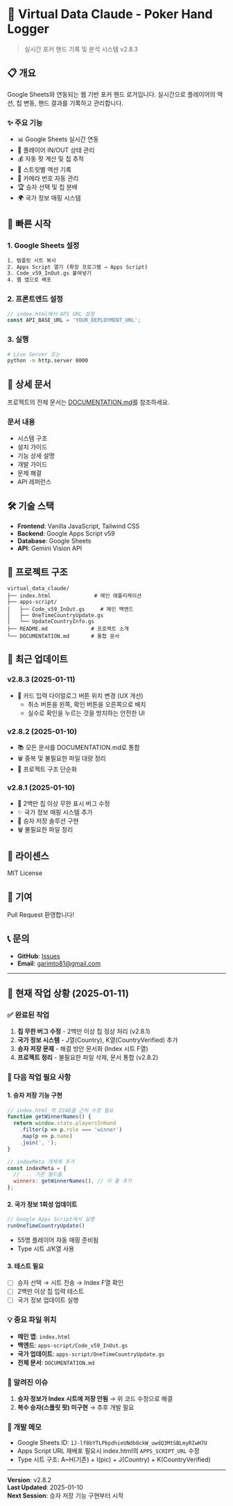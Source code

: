 # 🎰 Virtual Data Claude - Poker Hand Logger

> 실시간 포커 핸드 기록 및 분석 시스템 v2.8.3

## 📋 개요

Google Sheets와 연동되는 웹 기반 포커 핸드 로거입니다. 실시간으로 플레이어의 액션, 칩 변동, 핸드 결과를 기록하고 관리합니다.

### ✨ 주요 기능
- 📊 Google Sheets 실시간 연동
- 👥 플레이어 IN/OUT 상태 관리
- 💰 자동 팟 계산 및 칩 추적
- 🎯 스트릿별 액션 기록
- 📸 카메라 번호 자동 관리
- 🏆 승자 선택 및 칩 분배
- 🌍 국가 정보 매핑 시스템

## 🚀 빠른 시작

### 1. Google Sheets 설정
```bash
1. 템플릿 시트 복사
2. Apps Script 열기 (확장 프로그램 → Apps Script)
3. Code_v59_InOut.gs 붙여넣기
4. 웹 앱으로 배포
```

### 2. 프론트엔드 설정
```javascript
// index.html에서 API URL 설정
const API_BASE_URL = 'YOUR_DEPLOYMENT_URL';
```

### 3. 실행
```bash
# Live Server 또는
python -m http.server 8000
```

## 📖 상세 문서

프로젝트의 전체 문서는 [DOCUMENTATION.md](./DOCUMENTATION.md)를 참조하세요.

### 문서 내용
- 시스템 구조
- 설치 가이드
- 기능 상세 설명
- 개발 가이드
- 문제 해결
- API 레퍼런스

## 🛠 기술 스택

- **Frontend**: Vanilla JavaScript, Tailwind CSS
- **Backend**: Google Apps Script v59
- **Database**: Google Sheets
- **API**: Gemini Vision API

## 📁 프로젝트 구조

```
virtual_data_claude/
├── index.html              # 메인 애플리케이션
├── apps-script/
│   ├── Code_v59_InOut.gs     # 메인 백엔드
│   ├── OneTimeCountryUpdate.gs
│   └── UpdateCountryInfo.gs
├── README.md              # 프로젝트 소개
└── DOCUMENTATION.md       # 통합 문서
```

## 🔄 최근 업데이트

### v2.8.3 (2025-01-11)
- 🔄 카드 입력 다이얼로그 버튼 위치 변경 (UX 개선)
  - 취소 버튼을 왼쪽, 확인 버튼을 오른쪽으로 배치
  - 실수로 확인을 누르는 것을 방지하는 안전한 UI

### v2.8.2 (2025-01-10)
- 📚 모든 문서를 DOCUMENTATION.md로 통합
- 🗑️ 중복 및 불필요한 파일 대량 정리
- 📁 프로젝트 구조 단순화

### v2.8.1 (2025-01-10)
- 🐛 2백만 칩 이상 무한 표시 버그 수정
- ✨ 국가 정보 매핑 시스템 추가
- 📝 승자 저장 솔루션 구현
- 🗑️ 불필요한 파일 정리

## 📄 라이센스

MIT License

## 🤝 기여

Pull Request 환영합니다!

## 📞 문의

- **GitHub**: [Issues](https://github.com/garimto81/virtual_data_claude/issues)
- **Email**: garimto81@gmail.com

---

## 📌 현재 작업 상황 (2025-01-11)

### ✅ 완료된 작업
1. **칩 무한 버그 수정** - 2백만 이상 칩 정상 처리 (v2.8.1)
2. **국가 정보 시스템** - J열(Country), K열(CountryVerified) 추가
3. **승자 저장 문제** - 해결 방안 문서화 (Index 시트 F열)
4. **프로젝트 정리** - 불필요한 파일 삭제, 문서 통합 (v2.8.2)

### 🔧 다음 작업 필요 사항

#### 1. 승자 저장 기능 구현
```javascript
// index.html 약 2240줄 근처 수정 필요
function getWinnerNames() {
  return window.state.playersInHand
    .filter(p => p.role === 'winner')
    .map(p => p.name)
    .join(', ');
}

// indexMeta 객체에 추가
const indexMeta = {
  // ... 기존 필드들
  winners: getWinnerNames(), // 이 줄 추가
};
```

#### 2. 국가 정보 1회성 업데이트
```javascript
// Google Apps Script에서 실행
runOneTimeCountryUpdate()
```
- 55명 플레이어 자동 매핑 준비됨
- Type 시트 J/K열 사용

#### 3. 테스트 필요
- [ ] 승자 선택 → 시트 전송 → Index F열 확인
- [ ] 2백만 이상 칩 입력 테스트
- [ ] 국가 정보 업데이트 실행

### 💡 중요 파일 위치
- **메인 앱**: `index.html`
- **백엔드**: `apps-script/Code_v59_InOut.gs`
- **국가 업데이트**: `apps-script/OneTimeCountryUpdate.gs`
- **전체 문서**: `DOCUMENTATION.md`

### 🐛 알려진 이슈
1. **승자 정보가 Index 시트에 저장 안됨** → 위 코드 수정으로 해결
2. **복수 승자(스플릿 팟) 미구현** → 추후 개발 필요

### 📝 개발 메모
- Google Sheets ID: `1J-lf8bYTLPbpdhieUNdb8ckW_uwdQ3MtSBLmyRIwH7U`
- Apps Script URL 재배포 필요시 index.html의 `APPS_SCRIPT_URL` 수정
- Type 시트 구조: A~H(기존) + I(pic) + J(Country) + K(CountryVerified)

---

**Version**: v2.8.2  
**Last Updated**: 2025-01-10  
**Next Session**: 승자 저장 기능 구현부터 시작